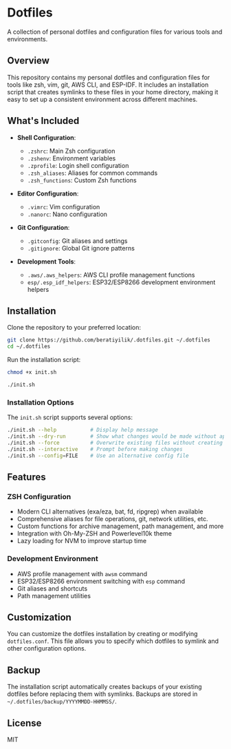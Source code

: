 # Dotfiles

A collection of personal dotfiles and configuration files for various tools and environments.

## Overview

This repository contains my personal dotfiles and configuration files for tools like zsh, vim, git, AWS CLI, and ESP-IDF. It includes an installation script that creates symlinks to these files in your home directory, making it easy to set up a consistent environment across different machines.

## What's Included

- **Shell Configuration**:
  - `.zshrc`: Main Zsh configuration
  - `.zshenv`: Environment variables 
  - `.zprofile`: Login shell configuration
  - `.zsh_aliases`: Aliases for common commands
  - `.zsh_functions`: Custom Zsh functions

- **Editor Configuration**:
  - `.vimrc`: Vim configuration
  - `.nanorc`: Nano configuration

- **Git Configuration**:
  - `.gitconfig`: Git aliases and settings
  - `.gitignore`: Global Git ignore patterns

- **Development Tools**:
  - `.aws/.aws_helpers`: AWS CLI profile management functions
  - `esp/.esp_idf_helpers`: ESP32/ESP8266 development environment helpers

## Installation

Clone the repository to your preferred location:

```bash
git clone https://github.com/beratiyilik/.dotfiles.git ~/.dotfiles
cd ~/.dotfiles
```

Run the installation script:

```bash
chmod +x init.sh

./init.sh
```

### Installation Options

The `init.sh` script supports several options:

```bash
./init.sh --help           # Display help message
./init.sh --dry-run        # Show what changes would be made without applying them
./init.sh --force          # Overwrite existing files without creating backups
./init.sh --interactive    # Prompt before making changes
./init.sh --config=FILE    # Use an alternative config file
```

## Features

### ZSH Configuration

- Modern CLI alternatives (exa/eza, bat, fd, ripgrep) when available
- Comprehensive aliases for file operations, git, network utilities, etc.
- Custom functions for archive management, path management, and more
- Integration with Oh-My-ZSH and Powerlevel10k theme
- Lazy loading for NVM to improve startup time

### Development Environment

- AWS profile management with `awsm` command
- ESP32/ESP8266 environment switching with `esp` command
- Git aliases and shortcuts
- Path management utilities

## Customization

You can customize the dotfiles installation by creating or modifying `dotfiles.conf`. This file allows you to specify which dotfiles to symlink and other configuration options.

## Backup

The installation script automatically creates backups of your existing dotfiles before replacing them with symlinks. Backups are stored in `~/.dotfiles/backup/YYYYMMDD-HHMMSS/`.

## License

MIT
